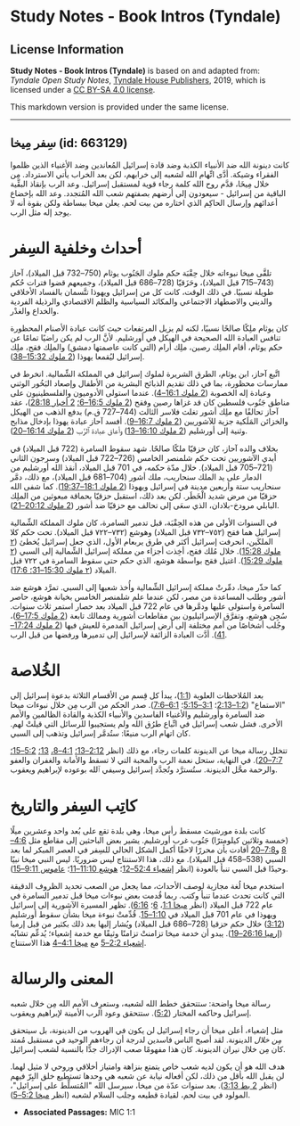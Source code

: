# Study Notes - Book Intros (Tyndale)

## License Information

**Study Notes - Book Intros (Tyndale)** is based on and adapted from: _Tyndale Open Study Notes_, [Tyndale House Publishers](https://tyndaleopenresources.com/), 2019, which is licensed under a [CC BY-SA 4.0 license](https://creativecommons.org/licenses/by-sa/4.0/legalcode.en).

This markdown version is provided under the same license.



--------------------------------

## سِفر مِيخا (id: 663129)

كانت دينونة الله ضد الأنبياء الكذبة وضد قادة إسرائيل المُعاندين وضد الأغنياء الذين ظلموا الفقراء وشيكة. أدَّى اتِّهام الله لشعبه إلى خرابهم، لكن بعد الخراب يأتي الاسترداد. مِن خلال مِيخَا، قدَّم روح الله كلمة رجاء قوية لمستقبل إسرائيل. وعد الرب بإنقاذ البقِّية الباقية من إسرائيل \- سيعودون إلى أرضهم بصفتهم شعب الله المُتجدد. وعد الله بإخضاع أعدائهم وإرسال الحاكِم الذي اختاره من بيت لحم. يعلن ميخا ببساطة ولكن بقوة أنه لا يوجد إله مثل الرب.

أحداث وخلفية السِفر
===================

تلقَّى ميخا نبوءاته خلال حِقْبَة حكم ملوك الجَنُوب يوثام (750–732 قبل الميلاد)، آحاز (743–715 قبل الميلاد)، وحَزَقيّا (728–686 قبل الميلاد)، وجميعهم قضوا فترات حُكم طويلة نسبيًا. في ذلك الوقت، كانت كل من إسرائيل ويهوذا تتَّسمان بالفساد الأخلاقي والديني والاضطهاد الاجتماعي والمكائد السياسية والظلم الاقتصادي والرذيلة الفردية والخداع والغدْر.

كان يوثام ملِكًا صالحًا نسبيًا، لكنه لم يزيل المرتفعات حيث كانت عبادة الأصنام المحظورة تنافس العبادة الله الصحيحة في الهيكل في أورشليم. لأنَّ الرب لم يكن راضيًا تمامًا عن حكم يوثام، أقام الملِك رصين، ملِك أرام (التي كانت عاصمتها دمشق) والملِك فقح، ملِك إسرائيل ليُقمعا يهوذا ([2 ملوك 15:32–38](https://ref.ly/2Kgs15:32-2Kgs15:38)).

اتَّبع آحاز، ابن يوثام، الطرق الشريرة لملوك إسرائيل في المملكة الشِّمالية. انخرط في ممارسات محظورة، بما في ذلك تقديم الذبائح البشرية من الأطفال وإصعاد البَخُور الوثني وعبادة إله الخصوبة ([2 ملوك 16:1–4](https://ref.ly/2Kgs16:1-2Kgs16:4)). عندما استولى الأدوميون والفلسطينيون على مناطق جَنُوب فلسطين كان قد غزاها رصين وفقح ([2 ملوك 16:5–6؛](https://ref.ly/2Kgs16:5-2Kgs16:6) [2 أخبار 28:18](https://ref.ly/2Chr28:18))، عقد آحاز تحالفًا مع ملِك أشور تغلث فلاسر الثالث (744–727 ق.م) بدفع الذهب من الهيكل والخزائن المَلَكية جزية للآشوريين ([2 ملوك 16:7–9](https://ref.ly/2Kgs16:7-2Kgs16:9)). أفسد آحاز عبادة يهوذا بإدخال مذابح وثنية إلى أورشليم ([2 ملوك 16:10–13](https://ref.ly/2Kgs16:10-2Kgs16:13)) وأعاق عبادة ٱلرَّب ([2 ملوك 16:14–20](https://ref.ly/2Kgs16:14-2Kgs16:20)).

بخلاف والده آحاز، كان حزقيّا ملكًا صالحًا. شهد سقوط السامرة (722 قبل الميلاد) في أيدي الآشوريين تحت حكم شلمنصر الخامس (726–722 قبل الميلاد) وسرجون الثاني (721–705 قبل الميلاد). خلال مدّة حكمه، في 701 قبل الميلاد، أنقذ الله أورشليم من الدمار على يد الملك سنحاريب، ملك أشور (704–681 قبل الميلاد)، مع ذلك، دمَّر سنحاريب ستة وأربعين مدينة في إسرائيل ويهوذا ([2 ملوك 18:1–19:37](https://ref.ly/2Kgs18:1-2Kgs19:37)). كما شفى الله حزقيّا من مرض شديد الْخَطَر. لكن بعد ذلك، استقبل حزقيّا بحماقة مبعوثين من الملِك البابلي مرودخ\-بلادان، الذي سعَى إلى تحالف مع حزقيّا ضد أشور ([2 ملوك 20:12–21](https://ref.ly/2Kgs20:12-2Kgs20:21)).

في السنوات الأولى من هذه الحِقْبَة، قبل تدمير السامرة، كان ملوك المملكة الشِّمالية إسرائيل هما فقح (٧٥٢–٧٣٢ قبل الميلاد) وهوشع (٧٣٢–٧٢٢ قبل الميلاد). تحت حكم كلا الملكَين، انحرفت إسرائيل أكثر في طرق يربعام الأول، الذي جعل إسرائيل يُخطئ ([٢ ملوك 15:28](https://ref.ly/2Kgs15:28)). خلال مُلك فقح، أخِذت أجزاء من مملكة إسرائيل الشِّمالية إلى السبي ([٢ ملوك 15:29](https://ref.ly/2Kgs15:29)). اغتيل فقح بواسطة هوشع، الذي حكم حتى سقوط السامرة في ٧٢٢ قبل الميلاد ([٢ ملوك 15:30–31؛ 17:6](https://ref.ly/2Kgs15:30-2Kgs15:31)).

كما حذّر ميخا، دمِّرتْ مملكة إسرائيل الشِّمالية وأُخذ شعبها إلى السبي. تمرَّد هوشع ضد أشور وطلب المساعدة من مصر، لكن عندما علم شلمنصر الخامس بخيانة هوشع، حاصر السامرة واستولى عليها ودمَّرها في عام 722 قبل الميلاد بعد حصار استمر ثلاث سنوات. سُجِن هوشع، وتفرَّق الإسرائيليون بين مقاطعات أشورية وممالك تابعة ([2 ملوك 17:5–6](https://ref.ly/2Kgs17:5-2Kgs17:6))، وجُلب أشخاصًا من أمم مختلفة إلى أرض إسرائيل المدمرة للعيش فيها ([2 ملوك 17:24–41](https://ref.ly/2Kgs17:24-2Kgs17:41)). أدَّت العبادة الزائفة لإسرائيل إلى تدميرها ورفضها من قبل الرب.

الخُلاصة
========

بعد المُلاحظات العلوية ([1:1](https://ref.ly/Mic1:1))، يبدأ كل قِسم من الأقسام الثلاثة بدعوة إسرائيل إلى "الاستماع" ([1:2–2:13](https://ref.ly/Mic1:2-Mic2:13)؛ [3:1–5:15](https://ref.ly/Mic3:1-Mic5:15)؛ [6:1–7:6](https://ref.ly/Mic6:1-Mic7:6)). صدر الحكم من الرب مِن خلال نبوءات ميخا ضد السامرة وأورشليم والأغنياء الفاسدين والأنبياء الكذبة والقادة الظالمين والأمم الأخرى. فشل شعب إسرائيل في اتِّباع طرُق الله ولم يستجيبوا للرسائل التي قيلتْ لهم. كان اتهام الرب منيعًا: ستُدمَّر إسرائيل وتذهب إلى السبي.

تتخلل رسالة ميخا عن الدينونة كلمات رجاء، مع ذلك (انظر [2:12–13؛](https://ref.ly/Mic2:12-Mic2:13) [4:1–8،](https://ref.ly/Mic4:1-Mic4:8) [13؛](https://ref.ly/Mic4:13) [5:2–15؛](https://ref.ly/Mic5:2-Mic5:15) [7:7–20](https://ref.ly/Mic7:7-Mic7:20)). في النهاية، ستحل نعمة الرب والمحبة التي لا تسقط والأمانة والغفران والعفو والرحمة محَّل الدينونة. ستُسترَّد وتُجدَّد إسرائيل وسيفي ٱلله بوعوده لإبراهيم ويعقوب.

كاتِب السِفر والتاريخ
=====================

كانت بلدة مورشيث مسقط رأس ميخا، وهي بلدة تقع على بُعد واحد وعشرين ميلًا (خمسة وثلاثين كيلومترًا) جَنُوب غرب أورشليم. يشير بعض الباحثين إلى مقاطع مثل [4:6–8](https://ref.ly/Mic4:6-Mic4:8) و[7:8–20](https://ref.ly/Mic7:8-Mic7:20) أفادت بأن محررًا لاحقًا أكمل الشكل الحالي للسِفر في العصر المبكر لما بعد السبي (538–458 قبل الميلاد). مع ذلك، هذا الاستنتاج ليس ضروريًا. ليس النبي ميخا نبيًا وحيدًا قبل السبي تنبأ بالعودة (انظر [إشعياء 52:4–12](https://ref.ly/Isa52:4-Isa52:12)؛ [هوشع 11:10–11](https://ref.ly/Hos11:10-Hos11:11)؛ [عاموس 9:11–15](https://ref.ly/Amos9:11-Amos9:15)).

استخدم ميخا لُغة مجازية لوصف الأحداث، مما يجعل من الصعب تحديد الظروف الدقيقة التي كانت تحدث عندما تنبأ وكتب. ربما قُدمت بعض نبوءات ميخا قبل تدمير السامرة في عام 722 قبل الميلاد (انظر [ميخا 1:1](https://ref.ly/Mic1:1)، [6](https://ref.ly/Mic1:6)؛ [6:16](https://ref.ly/Mic6:16)). تظهر المسيرة الآشورية إلى إسرائيل ويهوذا في عام 701 قبل الميلاد في [1:10–15](https://ref.ly/Mic1:10-Mic1:15). قُدِّمتْ نبوءة ميخا بشأن سقوط أورشليم ([3:12](https://ref.ly/Mic3:12)) خلال حكم حزقيا (728–686 قبل الميلاد) ويُشار إليها بعد ذلك بكثير من قبل إرميا ([إرميا 26:16–19](https://ref.ly/Jer26:16-Jer26:19)). يبدو أن خدمة ميخا تزامنتْ تزامنًا وثيقًا مع خدمة إشعياء؛ يُدعِّم تشابُه [إشعياء 2:2–5](https://ref.ly/Isa2:2-Isa2:5) مع [ميخا 4:1–4](https://ref.ly/Mic4:1-Mic4:4) هذا الاستنتاج.

المعنى والرسالة
===============

رسالة ميخا واضحة: ستتحقق خطط الله لشعبه، وستعرِف الأمم الله مِن خلال شعبه إسرائيل وحاكمه المختار ([5:2](https://ref.ly/Mic5:2)). ستتحقق وعود الرب الأمينة لإبراهيم ويعقوب.

مثل إشعياء، أعلن ميخا أن رجاء إسرائيل لن يكون في الهروب من الدينونة، بل سيتحقق *مِن خلال* الدينونة. لقد أصبح الناس فاسدين لدرجة أن رجاءهم الوحيد في مستقبل مُمتد كان مِن خلال نيران الدينونة. كان هذا مفهومًا صعب الإدراك جدًّا بالنسبة لشعب إسرائيل.

هدف الله هو أن يكون لديه شعب خاص يتمتع بنزاهة وامتياز أخلاقي وروحي لا مثيل لهما. لن يقبل الله بأقل من ذلك، لكن أفعاله نيابة عن شعبه هي وحدها تستطيع خلق البِرّ فيهم (انظر [2 بط 3:13](https://ref.ly/2Pet3:13)). بعد سنوات عدّة من ميخا، سيرسل الله "المُتسلِّط على إسرائيل"، المولود في بيت لحم، لقيادة قطيعه وجلب السلام لشعبه (انظر [ميخا 5:2–5](https://ref.ly/Mic5:2-Mic5:5)).

* **Associated Passages:** MIC 1:1


